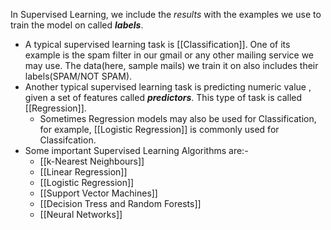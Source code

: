 In Supervised Learning, we include the *results* with the examples we use to train the model on called ***labels***.

- A typical supervised learning task is [[Classification]]. One of its example is the spam filter in our gmail or any other mailing service we may use. The data(here, sample mails) we train it on also includes their labels(SPAM/NOT SPAM). 
- Another typical supervised learning task is predicting numeric value , given a set of features called ***predictors***. This type of task is called [[Regression]].
	- Sometimes Regression models may also be used for Classification, for example, [[Logistic Regression]] is commonly used for Classifcation.
- Some important Supervised Learning Algorithms are:-
	- [[k-Nearest Neighbours]]
	- [[Linear Regression]]
	- [[Logistic Regression]]
	- [[Support Vector Machines]]
	- [[Decision Tress and Random Forests]]
	- [[Neural Networks]]
